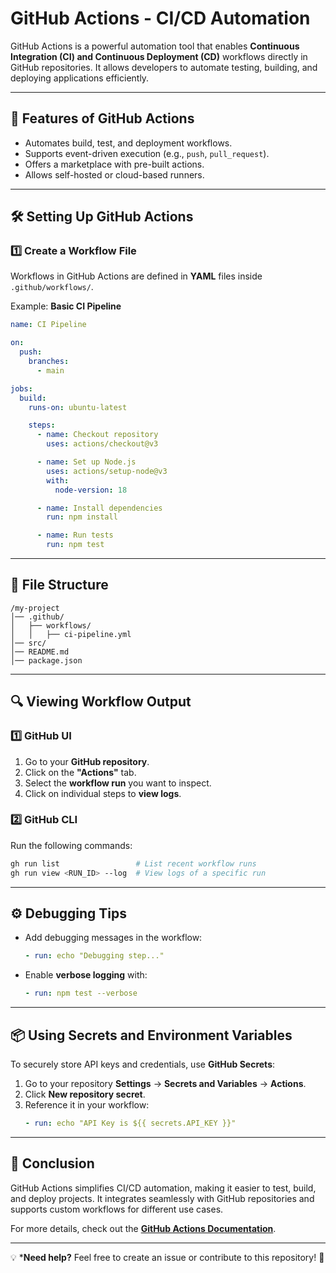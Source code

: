 # GitHub Actions - CI/CD Automation

GitHub Actions is a powerful automation tool that enables **Continuous Integration (CI) and Continuous Deployment (CD)** workflows directly in GitHub repositories. It allows developers to automate testing, building, and deploying applications efficiently.

---

## 🚀 Features of GitHub Actions
- Automates build, test, and deployment workflows.
- Supports event-driven execution (e.g., `push`, `pull_request`).
- Offers a marketplace with pre-built actions.
- Allows self-hosted or cloud-based runners.

---

## 🛠️ Setting Up GitHub Actions

### **1️⃣ Create a Workflow File**
Workflows in GitHub Actions are defined in **YAML** files inside `.github/workflows/`.

Example: **Basic CI Pipeline**
```yaml
name: CI Pipeline

on:
  push:
    branches:
      - main

jobs:
  build:
    runs-on: ubuntu-latest

    steps:
      - name: Checkout repository
        uses: actions/checkout@v3

      - name: Set up Node.js
        uses: actions/setup-node@v3
        with:
          node-version: 18

      - name: Install dependencies
        run: npm install

      - name: Run tests
        run: npm test
```

---

## 📂 File Structure
```
/my-project
│── .github/
│   ├── workflows/
│   │   ├── ci-pipeline.yml
│── src/
│── README.md
│── package.json
```

---

## 🔍 Viewing Workflow Output

### **1️⃣ GitHub UI**
1. Go to your **GitHub repository**.
2. Click on the **"Actions"** tab.
3. Select the **workflow run** you want to inspect.
4. Click on individual steps to **view logs**.

### **2️⃣ GitHub CLI**
Run the following commands:
```sh
gh run list                 # List recent workflow runs
gh run view <RUN_ID> --log  # View logs of a specific run
```

---

## ⚙️ Debugging Tips
- Add debugging messages in the workflow:
  ```yaml
  - run: echo "Debugging step..."
  ```
- Enable **verbose logging** with:
  ```yaml
  - run: npm test --verbose
  ```

---

## 📦 Using Secrets and Environment Variables
To securely store API keys and credentials, use **GitHub Secrets**:
1. Go to your repository **Settings** → **Secrets and Variables** → **Actions**.
2. Click **New repository secret**.
3. Reference it in your workflow:
   ```yaml
   - run: echo "API Key is ${{ secrets.API_KEY }}"
   ```

---

## 📢 Conclusion
GitHub Actions simplifies CI/CD automation, making it easier to test, build, and deploy projects. It integrates seamlessly with GitHub repositories and supports custom workflows for different use cases.

For more details, check out the **[GitHub Actions Documentation](https://docs.github.com/en/actions)**.

---

💡 ***Need help?** Feel free to create an issue or contribute to this repository! 🚀

